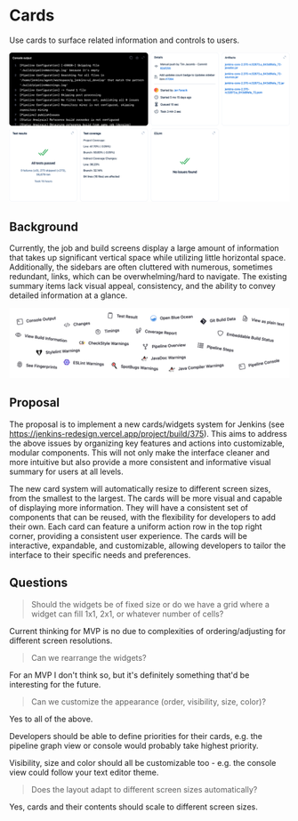 # Cards

Use cards to surface related information and controls to users.

![Cards](cards.png)

## Background

Currently, the job and build screens display a large amount of information that takes up significant vertical space while utilizing little horizontal space. Additionally, the sidebars are often cluttered with numerous, sometimes redundant, links, which can be overwhelming/hard to navigate. The existing summary items lack visual appeal, consistency, and the ability to convey detailed information at a glance.

![Actions](actions.png)

## Proposal

The proposal is to implement a new cards/widgets system for Jenkins (see https://jenkins-redesign.vercel.app/project/build/375). This aims to address the above issues by organizing key features and actions into customizable, modular components. This will not only make the interface cleaner and more intuitive but also provide a more consistent and informative visual summary for users at all levels.

The new card system will automatically resize to different screen sizes, from the smallest to the largest. The cards will be more visual and capable of displaying more information. They will have a consistent set of components that can be reused, with the flexibility for developers to add their own. Each card can feature a uniform action row in the top right corner, providing a consistent user experience. The cards will be interactive, expandable, and customizable, allowing developers to tailor the interface to their specific needs and preferences.

## Questions

> Should the widgets be of fixed size or do we have a grid where a widget can fill 1x1, 2x1, or whatever number of cells?

Current thinking for MVP is no due to complexities of ordering/adjusting for different screen resolutions.

> Can we rearrange the widgets?

For an MVP I don't think so, but it's definitely something that'd be interesting for the future.

> Can we customize the appearance (order, visibility, size, color)?

Yes to all of the above.

Developers should be able to define priorities for their cards, e.g. the pipeline graph view or console would probably take highest priority.

Visibility, size and color should all be customizable too - e.g. the console view could follow your text editor theme.

> Does the layout adapt to different screen sizes automatically?

Yes, cards and their contents should scale to different screen sizes.

